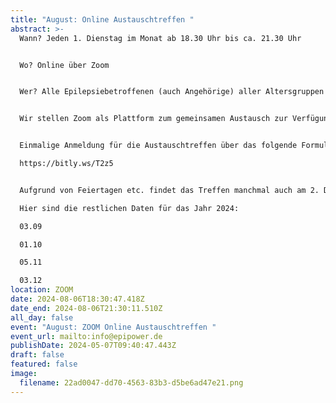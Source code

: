 ```yaml
---
title: "August: Online Austauschtreffen "
abstract: >-
  Wann? Jeden 1. Dienstag im Monat ab 18.30 Uhr bis ca. 21.30 Uhr 


  Wo? Online über Zoom


  Wer? Alle Epilepsiebetroffenen (auch Angehörige) aller Altersgruppen


  Wir stellen Zoom als Plattform zum gemeinsamen Austausch zur Verfügung. Die Teilnehmer können in themenspezifische Breakoutsessions, um über alle verschiedenen Themen rund um Epilepsie, aber auch Privates zu diskutieren. Wir haben eine sehr lockere Atmosphäre und jeder kann kommen und gehen, wie es persönlich am angenehmsten ist.


  Einmalige Anmeldung für die Austauschtreffen über das folgende Formular:

  https://bitly.ws/T2z5


  Aufgrund von Feiertagen etc. findet das Treffen manchmal auch am 2. Dienstag statt. 

  Hier sind die restlichen Daten für das Jahr 2024:

  03.09

  01.10

  05.11

  03.12
location: ZOOM
date: 2024-08-06T18:30:47.418Z
date_end: 2024-08-06T21:30:11.510Z
all_day: false
event: "August: ZOOM Online Austauschtreffen "
event_url: mailto:info@epipower.de
publishDate: 2024-05-07T09:40:47.443Z
draft: false
featured: false
image:
  filename: 22ad0047-dd70-4563-83b3-d5be6ad47e21.png
---
```

